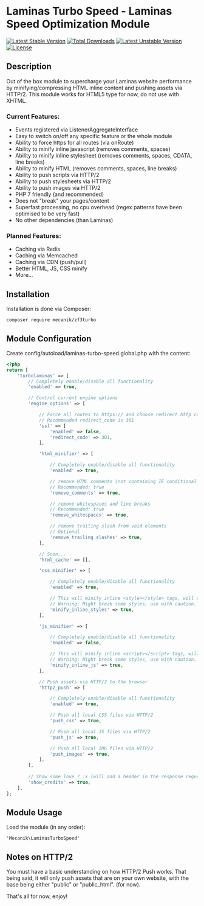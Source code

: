 # Laminas Turbo Speed - Laminas Speed Optimization Module
[![Latest Stable Version](https://poser.pugx.org/phpunit/phpunit/v)](//packagist.org/packages/phpunit/phpunit) 
[![Total Downloads](https://poser.pugx.org/phpunit/phpunit/downloads)](//packagist.org/packages/phpunit/phpunit) 
[![Latest Unstable Version](https://poser.pugx.org/phpunit/phpunit/v/unstable)](//packagist.org/packages/phpunit/phpunit) 
[![License](https://poser.pugx.org/phpunit/phpunit/license)](//packagist.org/packages/phpunit/phpunit)
 
Description
------------
Out of the box module to supercharge your Laminas website performance by minifying/compressing HTML inline content and pushing assets via HTTP/2. This module works for HTML5 type for now, do not use with XHTML.

### Current Features:
* Events registered via ListenerAggregateInterface
* Easy to switch on/off any specific feature or the whole module
* Ability to force https for all routes (via onRoute)
* Ability to minify inline javascript (removes comments, spaces)
* Ability to minify inline stylesheet (removes comments, spaces, CDATA, line breaks)
* Ability to minify HTML (removes comments, spaces, line breaks)
* Ability to push scripts via HTTP/2
* Ability to push stylesheets via HTTP/2
* Ability to push images via HTTP/2
* PHP 7 friendly (and recommended)
* Does not "break" your pages/content
* Superfast processing, no cpu overhead (regex patterns have been optimised to be very fast)
* No other dependencies (than Laminas)

### Planned Features:
* Caching via Redis
* Caching via Memcached
* Caching via CDN (push/pull)
* Better HTML, JS, CSS minify
* More...

Installation
------------
Installation is done via Composer:

```
composer require mecanik/zf3turbo
```

Module Configuration
----------------
Create config/autoload/laminas-turbo-speed.global.php with the content:

```php
<?php
return [
    'turbolaminas' => [
        // Completely enable/disable all functionality
        'enabled' => true,

        // Control current engine options
        'engine_options' => [

            // Force all routes to https:// and choose redirect http code
            // Recommended redirect_code is 301
            'ssl' => [
                'enabled' => false,
                'redirect_code' => 301,
            ],

            'html_minifier' => [

                // Completely enable/disable all functionality
                'enabled' => true,

                // remove HTML comments (not containing IE conditional comments)
                // Recommended: true
                'remove_comments' => true,

                // remove whitespaces and line breaks
                // Recommended: true
                'remove_whitespaces' => true,

                // remove trailing slash from void elements
                // Optional
                'remove_trailing_slashes' => true,
            ],

            // Soon...
            'html_cache' => [],

            'css_minifier' => [

                // Completely enable/disable all functionality
                'enabled' => true,

                // This will minify inline <style></style> tags, will strip comments and white spaces and new lines.
                // Warning: Might break some styles, use with caution.
                'minify_inline_styles' => true,
            ],

            'js_minifier' => [

                // Completely enable/disable all functionality
                'enabled' => false,

                // This will minify inline <script></script> tags, will strip comments and white spaces and new lines.
                // Warning: Might break some styles, use with caution.
                'minify_inline_js' => true,
            ],

            // Push assets via HTTP/2 to the browser
            'http2_push' => [

                // Completely enable/disable all functionality
                'enabled' => true,

                // Push all local CSS files via HTTP/2
                'push_css' => true,

                // Push all local JS files via HTTP/2
                'push_js' => true,

                // Push all local IMG files via HTTP/2
                'push_images' => true,
            ],
        ],
        
        // Show some love ? :x (will add a header in the response request, only devs will see it...)
        'show_credits' => true,
    ],
];
```

Module Usage
----------------

Load the module (in any order):

```
'Mecanik\LaminasTurboSpeed'
```

Notes on HTTP/2
----------------

You must have a basic understanding on how HTTP/2 Push works. That being said, it will only push assets that are on your own website, with the base being either "public" or "public_html". (for now).

That's all for now, enjoy!